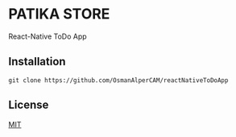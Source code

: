 # PATIKA STORE

React-Native ToDo App



## Installation

```
git clone https://github.com/OsmanAlperCAM/reactNativeToDoApp
```


## License
[MIT](https://choosealicense.com/licenses/mit/)